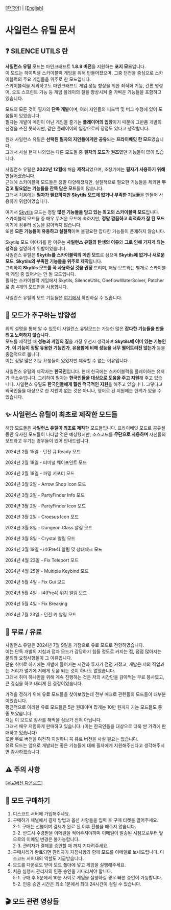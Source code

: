 [[한국어]](https://github.com/SILENCE-SIMSOOL/SilenceUtils-Documentation)  |  [[English]](https://github.com/SILENCE-SIMSOOL/SilenceUtils-User-Guide/tree/English)  
# 사일런스 유틸 문서

## ❓ SILENCE UTILS 란
**사일런스 유틸** 모드는 마인크래프트 **1.8.9 버전**을 지원하는 **포지 모드**입니다.  
이 모드는 하이픽셀 스카이블럭 게임을 위해 만들어졌으며, 그중 던전을 중심으로 스카이블럭의 주요 게임들을 위주로 한  모드입니다.  
스카이블럭을 제외하고도 마인크래프트 게임 성능 향상을 위한 최적화 기능, 간편 명령어, 오토 스프린트 기능 등 게임 플레이의 질을 향상시켜 줄 가벼운 기능들을 포함하고 있습니다.  

모드의 모든 것이 필자의 **단독 개발**이며, 여러 지인들의 피드백 및 버그 수정에 있어 도움들이 있었습니다.  
필자는 개발이 메인이 아닌 게임을 즐기는 **플레이어의 입장**이기 때문에 그만큼 개발의 신경을 쓰진 못하지만, 같은 플레이어의 입장으로써 장점도 있다고 생각합니다.  

원래 사일런스 유틸은 **선택된 필자의 지인들에게만 공유**되는 **프라이베잇 한 모드**였습니다.  
그래서 사실 현재 나와있는 다른 모드들 중 **필자의 모드가 원조**였던 기능들이 많이 있습니다.  

사일런스 유틸은 **2022년 12월**에 처음 **제작**되었으며, 초창기에는 **필자가 사용하기 위해** 만들어졌습니다.  
근래에 스카이블럭 모드들은 정말 다양해졌지만, 실질적으로 필요한 기능들을 제외한 **무겁고 필요없는 기능들을 잔뜩 담은 모드**들이 많습니다.  
그래서 처음에는 **필자가 필요하지만 Skytils 모드에 없거나 부족한 기능들**을 만들어 사용하기 위함이었습니다.  

여기서 [Skytils](https://github.com/Skytils/SkytilsMod) 모드는 정말 **많은 기능들을 담고 있는 최고의 스카이블럭 모드**입니다.  
스카이블럭 모드들 중 매우 무거운 모드에 속하지만, **정말 깔끔하고 최적화가 잘 된 모드**이기에 컴퓨터 성능을 갉아먹지 않습니다.  
또한 **모든 기능들이 유용하고 실질적**이며 불필요한 잡다한 기능들이 존재하지 않습니다.  

Skytils 모드 이야기를 한 이유는 **사일런스 유틸의 탄생의 이유**와 **그로 인해 가지게 되는 성격**을 설명하기 위함이었습니다.  
사일런스 유틸은 **Skytils를 스카이블럭의 메인 모드**로 삼으며 **Skytils에 없거나 새로운 모드**, **Skytils의 부족한 기능들을 위주로 제작**됩니다.  
그리하여 **Skytils 모드를 꼭 사용하실 것을 권장** 드리며, 해당 모드와는 별개로 스카이블럭 게임 중 없어서는 안 될 모드입니다.  
필자는 스카이블럭 게임에서 Skytils, SilenceUtils, OneflowWaterSolver, Patcher 로 총 4개의 모드만을 사용합니다.  

사일런스 유틸의 모드 기능들은 [여기에서]() 확인하실 수 있습니다.  

## 🛫 모드가 추구하는 방향성
위의 설명을 통해 알 수 있듯이 사일런스 유틸모드는 가능한 많은 **잡다한 기능들을 만들려고 노력하지 않습니다**.  
모드를 제작할 때 **성능과 게임의 질**을 가장 우선시 생각하며 **Skytils에 이미 있는 기능인가**, **이 기능이 정말 유용한 기능인가**, **유용함에 비해 성능을 너무 떨어트리진 않는가** 등을 중점적으로 봅니다.  
이는 정말 많은 기능 요청들이 있었지만 제작할 수 없는 이유입니다.  

사일런스 유틸의 제작자는 **한국인**입니다.
현재 한국에는 스카이블럭을 플레이하는 유저가 극소수입니다.
그리하여 필자는 **한국인들을 대상으로 도움을 주고 지원**해 주고 있습니다.
사일런스 유틸도 **한국인들에게 훨씬 적극적인 지원**을 해주고 있습니다.
그렇다고 외국인들을 대상으로 한 지원이 없는 것은 아니나, 영어로 된 지원에는 한계가 있을 수 있습니다.

## ✨ 사일런스 유틸이 최초로 제작한 모드들
해당 모드들은 **사일런스 유틸이 최초로 제작**한 모드들입니다.
프라이베잇 모드로 공유될 동안 유사한 모드들이 나타날 것은 예상했지만, 소스코드를 **무단으로 사용하며** 자신들의 모드라고 우기는 경우들이 있어 안내드립니다.

2024년 2월 15일 - 던전 큐 Ready 모드

2024년 2월 18일 - 터미널 웨이포인트 모드

2024년 2월 18일 - 파밍 서포터 모드

2024년 3월 2일 - Arrow Shop Icon 모드

2024년 3월 2일 - PartyFinder Info 모드

2024년 3월 2일 - PartyFinder Icon 모드

2024년 3월 2일 - Croesus Icon 모드

2024년 3월 8일 - Dungeon Class 알림 모드

2024년 3월 8일 - Crystal 알림 모드

2024년 3월 19일 - i4(Pre4) 알림 및 상태체크 모드

2024년 4월 23일 - Fix Teleport 모드

2024년 4월 25일 - Multiple Keybind 모드

2024년 5월 4일 - Fix Gui 모드

2024년 5월 4일 - i4(Pre4) 위치 알림 모드

2024년 5월 4일 - Fix Breaking

2024년 7월 23일 - 던전 키 알림 모드

## 💸 무료 / 유료
사일런스 유틸은 2024년 7월 9일을 기점으로 유료 모드로 전향하였습니다.  
이는 단독 개발의 지침과 점차 모드가 감당하기 힘들 정도로 커지는 점, 점점 많아지는 문의와 요청사항들이 그 이유입니다.  
단순 취미로 하기에는 개발에 들어가는 시간과 투자가 점점 커졌고, 개발은 저의 직업과는 거리가 멀기에 저에게 도움 되는 것이 하나도 없었습니다.  
그래서 취미 하나만을 위해 계속 진행하는 것은 저의 시간만을 갉아먹는 무료 봉사였고, 큰 결심을 하고 내리게 된 결정이었습니다.  

가격을 정하기 위해 유료 모드들을 찾아보았는데 전부 매크로 관련들의 모드들이 대부분이었습니다.  
평균적으로 이러한 유료 모드들은 5만 원대이며 많게는 10만 원까지 가는 모드들도 종종 보았습니다.  
저는 이 모드로 장사를 해먹을 심보가 전혀 아닙니다.  
그래서 매우 저렴하게 판매하고 있습니다. (이는 한국인들을 대상으로 더욱 싼 가격에 판매하고 있습니다)  
또한 무료 버전을 여전히 지원하니 꼭 유료 버전을 사실 필요는 없습니다.  
유료 모드는 앞으로 개발되는 좋은 기능들에 대해 필자에게 지원해주신다고 생각해주시면 감사하겠습니다.  

## ⚠ 주의 사항


[[무료버전 다운로드]]()  

## 🚀 모드 구매하기
1. 디스코드 서버에 가입해주세요.  
2. 구매하기 채널에서 결제 방법과 옵션 사항들을 입력 후 구매 티켓을 열어주세요.  
2-1. 구매는 선불이며 결제가 완료 된 이후 환불을 해주지 않습니다.  
2-2. 반드시 수령받을 이메일을 적어주셔야하며 이메일이 발송된 시점으로부터 앞으로의 이메일 변경은 불가능합니다.  
2-3. 관리자가 결제를 승인할 때 까지 기다려주세요.  
3. 구매처리가 완료되면 관리자가 지침사항과 함께 모드를 이메일로 보내드립니다. 디스코드 서버내의 역할도 지급받습니다.  
4. 모드를 다운로드 받아 모드 폴더에 넣고 게임을 실행해주세요.  
5. 처음 실행시 관리자의 인증 승인을 기다리셔야 합니다.  
5-1. 구매 후 5분에서 10분 사이로 게임을 실행하실 경우 빠른 승인이 가능합니다.  
5-2. 인증 승인 시간은 최소 1분에서 최대 24시간이 걸릴 수 있습니다.  

## 🎬 모드 관련 영상들 
